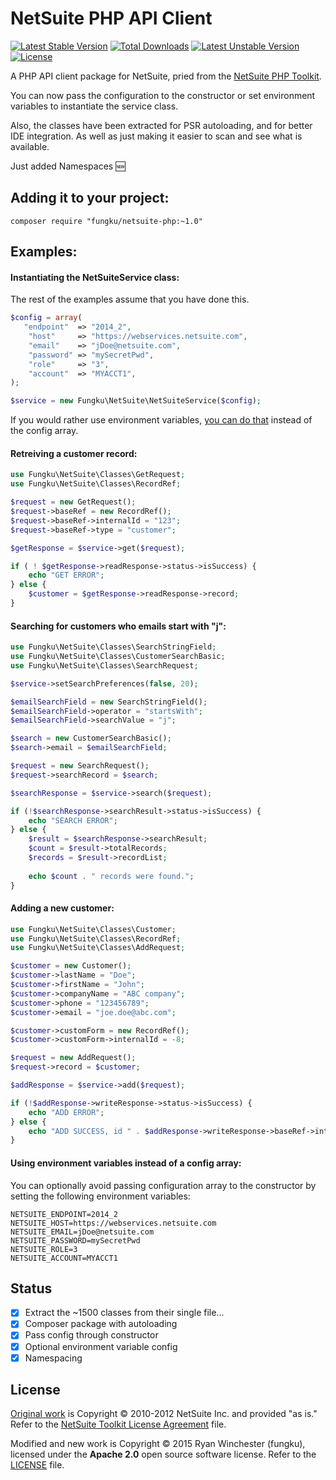# NetSuite PHP API Client

[![Latest Stable Version](https://poser.pugx.org/fungku/netsuite-php/v/stable.svg)](https://packagist.org/packages/fungku/netsuite-php) [![Total Downloads](https://poser.pugx.org/fungku/netsuite-php/downloads.svg)](https://packagist.org/packages/fungku/netsuite-php) [![Latest Unstable Version](https://poser.pugx.org/fungku/netsuite-php/v/unstable.svg)](https://packagist.org/packages/fungku/netsuite-php) [![License](https://poser.pugx.org/fungku/netsuite-php/license.svg)](https://packagist.org/packages/fungku/netsuite-php)

A PHP API client package for NetSuite, pried from the [NetSuite PHP Toolkit](http://www.netsuite.com/portal/developers/resources/suitetalk-sample-applications.shtml).

You can now pass the configuration to the constructor or set environment variables to instantiate the service class.

Also, the classes have been extracted for PSR autoloading, and for better IDE integration. As well as just making
it easier to scan and see what is available.

Just added Namespaces :new:

## Adding it to your project:

```
composer require "fungku/netsuite-php:~1.0"
```

## Examples:

#### Instantiating the NetSuiteService class:

The rest of the examples assume that you have done this.

```php
$config = array(
   "endpoint"  => "2014_2",
    "host"     => "https://webservices.netsuite.com",
    "email"    => "jDoe@netsuite.com",
    "password" => "mySecretPwd",
    "role"     => "3",
    "account"  => "MYACCT1",
);

$service = new Fungku\NetSuite\NetSuiteService($config);
```

If you would rather use environment variables, [you can do that](#using-environment-variables-instead-of-a-config-array) instead of the config array.

#### Retreiving a customer record:

```php
use Fungku\NetSuite\Classes\GetRequest;
use Fungku\NetSuite\Classes\RecordRef;

$request = new GetRequest();
$request->baseRef = new RecordRef();
$request->baseRef->internalId = "123";
$request->baseRef->type = "customer";

$getResponse = $service->get($request);

if ( ! $getResponse->readResponse->status->isSuccess) {
    echo "GET ERROR";
} else {
    $customer = $getResponse->readResponse->record;
}
```

#### Searching for customers who emails start with "j":

```php
use Fungku\NetSuite\Classes\SearchStringField;
use Fungku\NetSuite\Classes\CustomerSearchBasic;
use Fungku\NetSuite\Classes\SearchRequest;

$service->setSearchPreferences(false, 20);

$emailSearchField = new SearchStringField();
$emailSearchField->operator = "startsWith";
$emailSearchField->searchValue = "j";

$search = new CustomerSearchBasic();
$search->email = $emailSearchField;

$request = new SearchRequest();
$request->searchRecord = $search;

$searchResponse = $service->search($request);

if (!$searchResponse->searchResult->status->isSuccess) {
    echo "SEARCH ERROR";
} else {
    $result = $searchResponse->searchResult;
    $count = $result->totalRecords;
    $records = $result->recordList;
    
    echo $count . " records were found.";
}
```

#### Adding a new customer:

```php
use Fungku\NetSuite\Classes\Customer;
use Fungku\NetSuite\Classes\RecordRef;
use Fungku\NetSuite\Classes\AddRequest;

$customer = new Customer();
$customer->lastName = "Doe";
$customer->firstName = "John";
$customer->companyName = "ABC company";
$customer->phone = "123456789";
$customer->email = "joe.doe@abc.com";

$customer->customForm = new RecordRef();
$customer->customForm->internalId = -8;

$request = new AddRequest();
$request->record = $customer;

$addResponse = $service->add($request);

if (!$addResponse->writeResponse->status->isSuccess) {
    echo "ADD ERROR";
} else {
    echo "ADD SUCCESS, id " . $addResponse->writeResponse->baseRef->internalId;
}
```

#### Using environment variables instead of a config array:

You can optionally avoid passing configuration array to the constructor by setting the following environment variables:
```
NETSUITE_ENDPOINT=2014_2
NETSUITE_HOST=https://webservices.netsuite.com
NETSUITE_EMAIL=jDoe@netsuite.com
NETSUITE_PASSWORD=mySecretPwd
NETSUITE_ROLE=3
NETSUITE_ACCOUNT=MYACCT1
```

## Status

 - [x] Extract the ~1500 classes from their single file...
 - [x] Composer package with autoloading
 - [x] Pass config through constructor
 - [x] Optional environment variable config
 - [x] Namespacing

## License

[Original work](http://www.netsuite.com/portal/developers/resources/suitetalk-sample-applications.shtml) is Copyright &copy; 2010-2012 NetSuite Inc. and provided "as is." Refer to the [NetSuite Toolkit License Agreement](https://github.com/fungku/netsuite-php/blob/master/original/NetSuite%20Toolkit%20License%20Agreement.docx?raw=true) file.

Modified and new work is Copyright &copy; 2015 Ryan Winchester (fungku), licensed under the **Apache 2.0** open source software license. Refer to the [LICENSE](https://github.com/fungku/netsuite-php/blob/master/LICENSE.txt) file.
